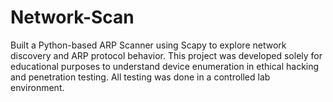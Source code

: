 # Network-Scan
Built a Python-based ARP Scanner using Scapy to explore network discovery and ARP protocol behavior. This project was developed solely for educational purposes to understand device enumeration in ethical hacking and penetration testing. All testing was done in a controlled lab environment.
